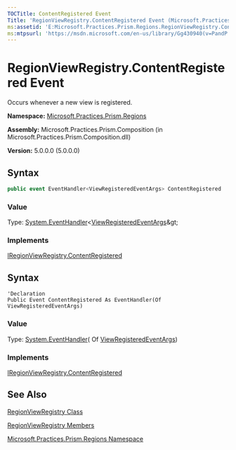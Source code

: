 ```yaml
---
TOCTitle: ContentRegistered Event
Title: 'RegionViewRegistry.ContentRegistered Event (Microsoft.Practices.Prism.Regions)'
ms:assetid: 'E:Microsoft.Practices.Prism.Regions.RegionViewRegistry.ContentRegistered'
ms:mtpsurl: 'https://msdn.microsoft.com/en-us/library/Gg430940(v=PandP.50)'
---
```


# RegionViewRegistry.ContentRegistered Event

Occurs whenever a new view is registered.

**Namespace:** [Microsoft.Practices.Prism.Regions](https://msdn.microsoft.com/en-us/library/microsoft.practices.prism.regions(v=pandp.50))

**Assembly:** Microsoft.Practices.Prism.Composition (in Microsoft.Practices.Prism.Composition.dll)

**Version:** 5.0.0.0 (5.0.0.0)

## Syntax

```C#
public event EventHandler<ViewRegisteredEventArgs> ContentRegistered
```

### Value

Type: [System.EventHandler](http://msdn2.microsoft.com/en-us/library/db0etb8x)&lt;[ViewRegisteredEventArgs](https://msdn.microsoft.com/en-us/library/microsoft.practices.prism.regions.viewregisteredeventargs(v=pandp.50))&gt;

### Implements

[IRegionViewRegistry.ContentRegistered](https://msdn.microsoft.com/en-us/library/microsoft.practices.prism.regions.iregionviewregistry.contentregistered(v=pandp.50))

## Syntax

```VB
'Declaration
Public Event ContentRegistered As EventHandler(Of ViewRegisteredEventArgs)
```

### Value

Type: [System.EventHandler](http://msdn2.microsoft.com/en-us/library/db0etb8x)( Of [ViewRegisteredEventArgs](https://msdn.microsoft.com/en-us/library/microsoft.practices.prism.regions.viewregisteredeventargs(v=pandp.50)))

### Implements

[IRegionViewRegistry.ContentRegistered](https://msdn.microsoft.com/en-us/library/microsoft.practices.prism.regions.iregionviewregistry.contentregistered(v=pandp.50))

## See Also

[RegionViewRegistry Class](https://msdn.microsoft.com/en-us/library/microsoft.practices.prism.regions.regionviewregistry(v=pandp.50))

[RegionViewRegistry Members](https://msdn.microsoft.com/en-us/library/microsoft.practices.prism.regions.regionviewregistry_members(v=pandp.50))

[Microsoft.Practices.Prism.Regions Namespace](https://msdn.microsoft.com/en-us/library/microsoft.practices.prism.regions(v=pandp.50))
